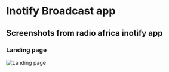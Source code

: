 # Inotify Broadcast app
## Screenshots from radio africa inotify app <br>

### Landing page

![Landing page](https://github.com/timndichu/timndichu.github.io/assets/img/inotify.jpeg?raw=true)
